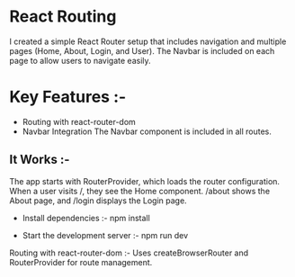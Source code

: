 # React Routing 
I created a simple React Router setup that includes navigation and multiple pages (Home, About, Login, and User). The Navbar is included on each page to allow users to navigate easily.

# Key Features :-
- Routing with react-router-dom
- Navbar Integration
The Navbar component is included in all routes.

## It Works :-
The app starts with RouterProvider, which loads the router configuration.
When a user visits /, they see the Home component.
/about shows the About page, and /login displays the Login page.

- Install dependencies :- npm install

- Start the development server :- npm run dev   

Routing with react-router-dom :- Uses createBrowserRouter and RouterProvider for route management.
